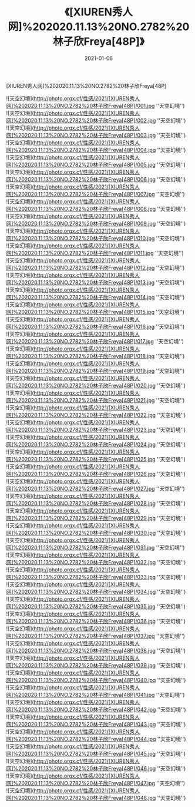 ﻿---
layout: post
title: 《[XIUREN秀人网]%202020.11.13%20NO.2782%20林子欣Freya[48P]》
date: 2021-01-06
img: http://photo.orgx.cf/性感/2021/[XIUREN秀人网]%202020.11.13%20NO.2782%20林子欣Freya[48P]/000.jpg
tags: [美女,性感,泳衣]
---

[XIUREN秀人网]%202020.11.13%20NO.2782%20林子欣Freya[48P]



![天空幻境](http://photo.orgx.cf/性感/2021/[XIUREN秀人网]%202020.11.13%20NO.2782%20林子欣Freya[48P]/001.jpg ''天空幻境'')<br>
![天空幻境](http://photo.orgx.cf/性感/2021/[XIUREN秀人网]%202020.11.13%20NO.2782%20林子欣Freya[48P]/002.jpg ''天空幻境'')<br>
![天空幻境](http://photo.orgx.cf/性感/2021/[XIUREN秀人网]%202020.11.13%20NO.2782%20林子欣Freya[48P]/003.jpg ''天空幻境'')<br>
![天空幻境](http://photo.orgx.cf/性感/2021/[XIUREN秀人网]%202020.11.13%20NO.2782%20林子欣Freya[48P]/004.jpg ''天空幻境'')<br>
![天空幻境](http://photo.orgx.cf/性感/2021/[XIUREN秀人网]%202020.11.13%20NO.2782%20林子欣Freya[48P]/005.jpg ''天空幻境'')<br>
![天空幻境](http://photo.orgx.cf/性感/2021/[XIUREN秀人网]%202020.11.13%20NO.2782%20林子欣Freya[48P]/006.jpg ''天空幻境'')<br>
![天空幻境](http://photo.orgx.cf/性感/2021/[XIUREN秀人网]%202020.11.13%20NO.2782%20林子欣Freya[48P]/007.jpg ''天空幻境'')<br>
![天空幻境](http://photo.orgx.cf/性感/2021/[XIUREN秀人网]%202020.11.13%20NO.2782%20林子欣Freya[48P]/008.jpg ''天空幻境'')<br>
![天空幻境](http://photo.orgx.cf/性感/2021/[XIUREN秀人网]%202020.11.13%20NO.2782%20林子欣Freya[48P]/009.jpg ''天空幻境'')<br>
![天空幻境](http://photo.orgx.cf/性感/2021/[XIUREN秀人网]%202020.11.13%20NO.2782%20林子欣Freya[48P]/010.jpg ''天空幻境'')<br>
![天空幻境](http://photo.orgx.cf/性感/2021/[XIUREN秀人网]%202020.11.13%20NO.2782%20林子欣Freya[48P]/011.jpg ''天空幻境'')<br>
![天空幻境](http://photo.orgx.cf/性感/2021/[XIUREN秀人网]%202020.11.13%20NO.2782%20林子欣Freya[48P]/012.jpg ''天空幻境'')<br>
![天空幻境](http://photo.orgx.cf/性感/2021/[XIUREN秀人网]%202020.11.13%20NO.2782%20林子欣Freya[48P]/013.jpg ''天空幻境'')<br>
![天空幻境](http://photo.orgx.cf/性感/2021/[XIUREN秀人网]%202020.11.13%20NO.2782%20林子欣Freya[48P]/014.jpg ''天空幻境'')<br>
![天空幻境](http://photo.orgx.cf/性感/2021/[XIUREN秀人网]%202020.11.13%20NO.2782%20林子欣Freya[48P]/015.jpg ''天空幻境'')<br>
![天空幻境](http://photo.orgx.cf/性感/2021/[XIUREN秀人网]%202020.11.13%20NO.2782%20林子欣Freya[48P]/016.jpg ''天空幻境'')<br>
![天空幻境](http://photo.orgx.cf/性感/2021/[XIUREN秀人网]%202020.11.13%20NO.2782%20林子欣Freya[48P]/017.jpg ''天空幻境'')<br>
![天空幻境](http://photo.orgx.cf/性感/2021/[XIUREN秀人网]%202020.11.13%20NO.2782%20林子欣Freya[48P]/018.jpg ''天空幻境'')<br>
![天空幻境](http://photo.orgx.cf/性感/2021/[XIUREN秀人网]%202020.11.13%20NO.2782%20林子欣Freya[48P]/019.jpg ''天空幻境'')<br>
![天空幻境](http://photo.orgx.cf/性感/2021/[XIUREN秀人网]%202020.11.13%20NO.2782%20林子欣Freya[48P]/020.jpg ''天空幻境'')<br>
![天空幻境](http://photo.orgx.cf/性感/2021/[XIUREN秀人网]%202020.11.13%20NO.2782%20林子欣Freya[48P]/021.jpg ''天空幻境'')<br>
![天空幻境](http://photo.orgx.cf/性感/2021/[XIUREN秀人网]%202020.11.13%20NO.2782%20林子欣Freya[48P]/022.jpg ''天空幻境'')<br>
![天空幻境](http://photo.orgx.cf/性感/2021/[XIUREN秀人网]%202020.11.13%20NO.2782%20林子欣Freya[48P]/023.jpg ''天空幻境'')<br>
![天空幻境](http://photo.orgx.cf/性感/2021/[XIUREN秀人网]%202020.11.13%20NO.2782%20林子欣Freya[48P]/024.jpg ''天空幻境'')<br>
![天空幻境](http://photo.orgx.cf/性感/2021/[XIUREN秀人网]%202020.11.13%20NO.2782%20林子欣Freya[48P]/025.jpg ''天空幻境'')<br>
![天空幻境](http://photo.orgx.cf/性感/2021/[XIUREN秀人网]%202020.11.13%20NO.2782%20林子欣Freya[48P]/026.jpg ''天空幻境'')<br>
![天空幻境](http://photo.orgx.cf/性感/2021/[XIUREN秀人网]%202020.11.13%20NO.2782%20林子欣Freya[48P]/027.jpg ''天空幻境'')<br>
![天空幻境](http://photo.orgx.cf/性感/2021/[XIUREN秀人网]%202020.11.13%20NO.2782%20林子欣Freya[48P]/028.jpg ''天空幻境'')<br>
![天空幻境](http://photo.orgx.cf/性感/2021/[XIUREN秀人网]%202020.11.13%20NO.2782%20林子欣Freya[48P]/029.jpg ''天空幻境'')<br>
![天空幻境](http://photo.orgx.cf/性感/2021/[XIUREN秀人网]%202020.11.13%20NO.2782%20林子欣Freya[48P]/030.jpg ''天空幻境'')<br>
![天空幻境](http://photo.orgx.cf/性感/2021/[XIUREN秀人网]%202020.11.13%20NO.2782%20林子欣Freya[48P]/031.jpg ''天空幻境'')<br>
![天空幻境](http://photo.orgx.cf/性感/2021/[XIUREN秀人网]%202020.11.13%20NO.2782%20林子欣Freya[48P]/032.jpg ''天空幻境'')<br>
![天空幻境](http://photo.orgx.cf/性感/2021/[XIUREN秀人网]%202020.11.13%20NO.2782%20林子欣Freya[48P]/033.jpg ''天空幻境'')<br>
![天空幻境](http://photo.orgx.cf/性感/2021/[XIUREN秀人网]%202020.11.13%20NO.2782%20林子欣Freya[48P]/034.jpg ''天空幻境'')<br>
![天空幻境](http://photo.orgx.cf/性感/2021/[XIUREN秀人网]%202020.11.13%20NO.2782%20林子欣Freya[48P]/035.jpg ''天空幻境'')<br>
![天空幻境](http://photo.orgx.cf/性感/2021/[XIUREN秀人网]%202020.11.13%20NO.2782%20林子欣Freya[48P]/036.jpg ''天空幻境'')<br>
![天空幻境](http://photo.orgx.cf/性感/2021/[XIUREN秀人网]%202020.11.13%20NO.2782%20林子欣Freya[48P]/037.jpg ''天空幻境'')<br>
![天空幻境](http://photo.orgx.cf/性感/2021/[XIUREN秀人网]%202020.11.13%20NO.2782%20林子欣Freya[48P]/038.jpg ''天空幻境'')<br>
![天空幻境](http://photo.orgx.cf/性感/2021/[XIUREN秀人网]%202020.11.13%20NO.2782%20林子欣Freya[48P]/039.jpg ''天空幻境'')<br>
![天空幻境](http://photo.orgx.cf/性感/2021/[XIUREN秀人网]%202020.11.13%20NO.2782%20林子欣Freya[48P]/040.jpg ''天空幻境'')<br>
![天空幻境](http://photo.orgx.cf/性感/2021/[XIUREN秀人网]%202020.11.13%20NO.2782%20林子欣Freya[48P]/041.jpg ''天空幻境'')<br>
![天空幻境](http://photo.orgx.cf/性感/2021/[XIUREN秀人网]%202020.11.13%20NO.2782%20林子欣Freya[48P]/042.jpg ''天空幻境'')<br>
![天空幻境](http://photo.orgx.cf/性感/2021/[XIUREN秀人网]%202020.11.13%20NO.2782%20林子欣Freya[48P]/043.jpg ''天空幻境'')<br>
![天空幻境](http://photo.orgx.cf/性感/2021/[XIUREN秀人网]%202020.11.13%20NO.2782%20林子欣Freya[48P]/044.jpg ''天空幻境'')<br>
![天空幻境](http://photo.orgx.cf/性感/2021/[XIUREN秀人网]%202020.11.13%20NO.2782%20林子欣Freya[48P]/045.jpg ''天空幻境'')<br>
![天空幻境](http://photo.orgx.cf/性感/2021/[XIUREN秀人网]%202020.11.13%20NO.2782%20林子欣Freya[48P]/046.jpg ''天空幻境'')<br>
![天空幻境](http://photo.orgx.cf/性感/2021/[XIUREN秀人网]%202020.11.13%20NO.2782%20林子欣Freya[48P]/047.jpg ''天空幻境'')<br>
![天空幻境](http://photo.orgx.cf/性感/2021/[XIUREN秀人网]%202020.11.13%20NO.2782%20林子欣Freya[48P]/048.jpg ''天空幻境'')<br>